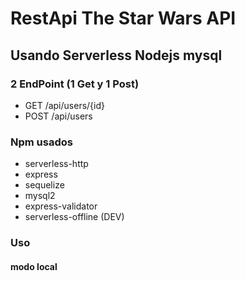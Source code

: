 # RestApi The Star Wars API
## Usando Serverless Nodejs mysql

### 2 EndPoint (1 Get y 1 Post)
 - GET  /api/users/{id}
 - POST /api/users
### Npm usados
 - serverless-http
 - express
 - sequelize
 - mysql2
 - express-validator
 - serverless-offline (DEV)
 
 ### Uso
  #### modo local
  ```sls offline
  
 
